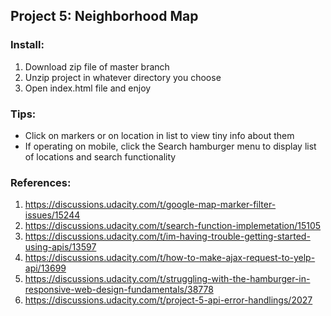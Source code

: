 ## Project 5: Neighborhood Map 

### Install:
1. Download zip file of master branch
2. Unzip project in whatever directory you choose
3. Open index.html file and enjoy

### Tips:
* Click on markers or on location in list to view tiny info about them
* If operating on mobile, click the Search hamburger menu to display list of locations and search functionality


### References: 
1. https://discussions.udacity.com/t/google-map-marker-filter-issues/15244
2. https://discussions.udacity.com/t/search-function-implemetation/15105
3. https://discussions.udacity.com/t/im-having-trouble-getting-started-using-apis/13597
4. https://discussions.udacity.com/t/how-to-make-ajax-request-to-yelp-api/13699
5. https://discussions.udacity.com/t/struggling-with-the-hamburger-in-responsive-web-design-fundamentals/38778
6. https://discussions.udacity.com/t/project-5-api-error-handlings/2027